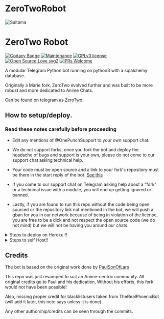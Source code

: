 # ZeroTwoRobot

![Saitama](https://wallpapercave.com/wp/wp7866567.jpg)

# ZeroTwo Robot 

[![Codacy Badge](https://api.codacy.com/project/badge/Grade/6141417ceaf84545bab6bd671503df51)](https://app.codacy.com/gh/AnimeKaizoku/SaitamaRobot?utm_source=github.com&utm_medium=referral&utm_content=AnimeKaizoku/SaitamaRobot&utm_campaign=Badge_Grade_Settings)  [![Maintenance](https://img.shields.io/badge/Maintained%3F-yes-green.svg)](https://GitHub.com/Naereen/StrapDown.js/graphs/commit-activity) [![GPLv3 license](https://img.shields.io/badge/License-GPLv3-blue.svg)](https://perso.crans.org/besson/LICENSE.html) [![Open Source Love svg2](https://badges.frapsoft.com/os/v2/open-source.svg?v=103)](https://github.com/ellerbrock/open-source-badges/) [![PRs Welcome](https://img.shields.io/badge/PRs-welcome-brightgreen.svg?style=flat-square)](https://makeapullrequest.com)

A modular Telegram Python bot running on python3 with a sqlalchemy database.

Originally a Marie fork, ZeroTwo evolved further and was built to be more robust and more dedicated to Anime Chats. 

Can be found on telegram as [ZeroTwo](https://t.me/ZeroTwo_Kawaii_Bot).

## How to setup/deploy.

### Read these notes carefully before proceeding 

 - Edit any mentions of @OnePunchSupport to your own support chat. 

 - We do not support forks, once you fork the bot and deploy the headache of bugs and support is your own, please do not come to our support chat asking technical help.

 - Your code must be open source and a link to your fork's repository must be there in the start reply of the bot. [See this](https://github.com/AnimeKaizoku/SaitamaRobot/blob/shiken/SaitamaRobot/__main__.py#L25)

 - If you come to our support chat on Telegram asking help about a "fork" or a technical issue with a module, you will end up getting ignored or banned. 

 - Lastly, if you are found to run this repo without the code being open sourced or the repository link not mentioned in the bot, we will push a gban for you in our network because of being in violation of the license, you are free to be a dick and not respect the open source code (we do not mind) but we will not be having you around our chats.

<details>

  <summary>Steps to deploy on Heroku !! </summary>

```

Fill in all the details, Deploy!

Now go to https://dashboard.heroku.com/apps/(app-name)/resources ( Replace (app-name) with your app name )

Turn on worker dyno (Don't worry It's free :D) & Webhook

Now send the bot /start, If it doesn't respond go to https://dashboard.heroku.com/apps/(app-name)/settings and remove webhook and port.

```

  [![Deploy](https://www.herokucdn.com/deploy/button.svg)](https://heroku.com/deploy?template=https://github.com/DraxPro/ZeroTwoRobot.git)

</details>  

<details>

  <summary>Steps to self Host!! </summary>

Note: This instruction set is just a copy-paste from Marie, note that [One Punch Support](https://t.me/OnePunchSupport) aims to handle support for @SaitamaRobot and not how to set up your own fork. If you find this bit confusing/tough to understand then we recommend you ask a dev, kindly avoid asking how to set up the bot instance in the support chat, it aims to help our own instance of the bot and not the forks.

  ## Setting up the bot (Read this before trying to use!):

Please make sure to use python3.6, as I cannot guarantee everything will work as expected on older Python versions!

This is because markdown parsing is done by iterating through a dict, which is ordered by default in 3.6.

  ### Configuration

There are two possible ways of configuring your bot: a config.py file, or ENV variables.

The preferred version is to use a `config.py` file, as it makes it easier to see all your settings grouped together.

This file should be placed in your `SaitamaRobot` folder, alongside the `__main__.py` file. 

This is where your bot token will be loaded from, as well as your database URI (if you're using a database), and most of 

your other settings.

It is recommended to import sample_config and extend the Config class, as this will ensure your config contains all 

defaults set in the sample_config, hence making it easier to upgrade.

An example `config.py` file could be:

```

from SaitamaRobot.sample_config import Config

class Development(Config):

    OWNER_ID = 254318997  # your telegram ID

    OWNER_USERNAME = "SonOfLars"  # your telegram username

    API_KEY = "your bot api key"  # your api key, as provided by the @botfather

    SQLALCHEMY_DATABASE_URI = 'postgresql://username:password@localhost:5432/database'  # sample db credentials

    MESSAGE_DUMP = '-1234567890' # some group chat that your bot is a member of

    USE_MESSAGE_DUMP = True

    SUDO_USERS = [18673980, 83489514]  # List of id's for users which have sudo access to the bot.

    LOAD = []

    NO_LOAD = ['translation']

```

If you can't have a config.py file (EG on Heroku), it is also possible to use environment variables.

The following env variables are supported:

 - `ENV`: Setting this to ANYTHING will enable env variables

 - `TOKEN`: Your bot token, as a string.

 - `OWNER_ID`: An integer of consisting of your owner ID

 - `OWNER_USERNAME`: Your username

 - `DATABASE_URL`: Your database URL

 - `MESSAGE_DUMP`: optional: a chat where your replied saved messages are stored, to stop people deleting their old 

 - `LOAD`: Space-separated list of modules you would like to load

 - `NO_LOAD`: Space-separated list of modules you would like NOT to load

 - `WEBHOOK`: Setting this to ANYTHING will enable webhooks when in env mode

 messages

 - `URL`: The URL your webhook should connect to (only needed for webhook mode)

 - `SUDO_USERS`: A space-separated list of user_ids which should be considered sudo users

 - `SUPPORT_USERS`: A space-separated list of user_ids which should be considered support users (can gban/ungban,

 nothing else)

 - `WHITELIST_USERS`: A space-separated list of user_ids which should be considered whitelisted - they can't be banned.

 - `DONATION_LINK`: Optional: link where you would like to receive donations.

 - `CERT_PATH`: Path to your webhook certificate

 - `PORT`: Port to use for your webhooks

 - `DEL_CMDS`: Whether to delete commands from users which don't have rights to use that command

 - `STRICT_GBAN`: Enforce gbans across new groups as well as old groups. When a gbanned user talks, he will be banned.

 - `WORKERS`: Number of threads to use. 8 is the recommended (and default) amount, but your experience may vary.

 __Note__ that going crazy with more threads wont necessarily speed up your bot, given the large amount of sql data 

 accesses, and the way python asynchronous calls work.

 - `BAN_STICKER`: Which sticker to use when banning people.

 - `ALLOW_EXCL`: Whether to allow using exclamation marks ! for commands as well as /.

  ### Python dependencies

Install the necessary Python dependencies by moving to the project directory and running:

`pip3 install -r requirements.txt`.

This will install all the necessary python packages.

  ### Database

If you wish to use a database-dependent module (eg: locks, notes, userinfo, users, filters, welcomes),

you'll need to have a database installed on your system. I use Postgres, so I recommend using it for optimal compatibility.

In the case of Postgres, this is how you would set up a database on a Debian/ubuntu system. Other distributions may vary.

- install postgresql:

`sudo apt-get update && sudo apt-get install postgresql`

- change to the Postgres user:

`sudo su - postgres`

- create a new database user (change YOUR_USER appropriately):

`createuser -P -s -e YOUR_USER`

This will be followed by you need to input your password.

- create a new database table:

`createdb -O YOUR_USER YOUR_DB_NAME`

Change YOUR_USER and YOUR_DB_NAME appropriately.

- finally:

`psql YOUR_DB_NAME -h YOUR_HOST YOUR_USER`

This will allow you to connect to your database via your terminal.

By default, YOUR_HOST should be 0.0.0.0:5432.

You should now be able to build your database URI. This will be:

`sqldbtype://username:pw@hostname:port/db_name`

Replace sqldbtype with whichever DB you're using (eg Postgres, MySQL, SQLite, etc)

repeat for your username, password, hostname (localhost?), port (5432?), and DB name.

  ## Modules

   ### Setting load order.

The module load order can be changed via the `LOAD` and `NO_LOAD` configuration settings.

These should both represent lists.

If `LOAD` is an empty list, all modules in `modules/` will be selected for loading by default.

If `NO_LOAD` is not present or is an empty list, all modules selected for loading will be loaded.

If a module is in both `LOAD` and `NO_LOAD`, the module will not be loaded - `NO_LOAD` takes priority.

   ### Creating your own modules.

Creating a module has been simplified as much as possible - but do not hesitate to suggest further simplification.

All that is needed is that your .py file is in the modules folder.

To add commands, make sure to import the dispatcher via

`from SaitamaRobot import dispatcher`.

You can then add commands using the usual

`dispatcher.add_handler()`.

Assigning the `__help__` variable to a string describing this modules' available

commands will allow the bot to load it and add the documentation for

your module to the `/help` command. Setting the `__mod_name__` variable will also allow you to use a nicer, user-friendly name for a module.

The `__migrate__()` function is used for migrating chats - when a chat is upgraded to a supergroup, the ID changes, so 

it is necessary to migrate it in the DB.

The `__stats__()` function is for retrieving module statistics, eg number of users, number of chats. This is accessed 

through the `/stats` command, which is only available to the bot owner.

## Starting the bot.

Once you've set up your database and your configuration is complete, simply run the bat file(if on windows) or run (Linux):

`python3 -m SaitamaRobot`

You can use [nssm](https://nssm.cc/usage) to install the bot as service on windows and set it to restart on /gitpull 

Make sure to edit the start and restart bats to your needs. 

Note: the restart bat requires that User account control be disabled.

For queries or any issues regarding the bot please open an issue ticket or visit us at [One Punch Support](https://t.me/OnePunchSupport)

## How to setup on Heroku 

For starters click on this button 

</details>  

## Credits

The bot is based on the original work done by [PaulSonOfLars](https://github.com/PaulSonOfLars)

This repo was just revamped to suit an Anime-centric community. All original credits go to Paul and his dedication, Without his efforts, this fork would not have been possible!

Also, missing proper credit for blacklistusers taken from TheRealPhoenixBot (will add it later, this note says unless it is done)

Any other authorship/credits can be seen through the commits.


